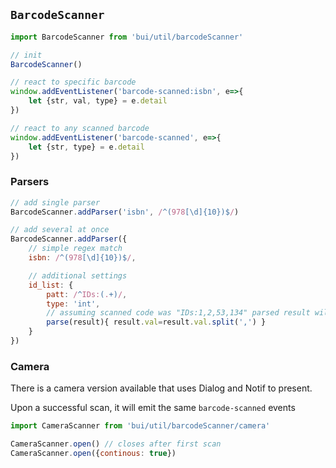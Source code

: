 ## `BarcodeScanner`

```js
import BarcodeScanner from 'bui/util/barcodeScanner'

// init
BarcodeScanner()

// react to specific barcode
window.addEventListener('barcode-scanned:isbn', e=>{
    let {str, val, type} = e.detail
})

// react to any scanned barcode
window.addEventListener('barcode-scanned', e=>{
    let {str, type} = e.detail
})
```

### Parsers

```js
// add single parser
BarcodeScanner.addParser('isbn', /^(978[\d]{10})$/)

// add several at once
BarcodeScanner.addParser({
    // simple regex match
    isbn: /^(978[\d]{10})$/,

    // additional settings
    id_list: {
		patt: /^IDs:(.+)/,
		type: 'int',
        // assuming scanned code was "IDs:1,2,53,134" parsed result will be `[1, 2, 53, 134]`
		parse(result){ result.val=result.val.split(',') }
	}
})
```

### Camera

There is a camera version available that uses Dialog and Notif to present.

Upon a successful scan, it will emit the same `barcode-scanned` events

```js
import CameraScanner from 'bui/util/barcodeScanner/camera'

CameraScanner.open() // closes after first scan
CameraScanner.open({continous: true})
```